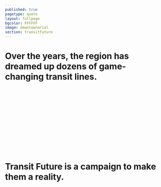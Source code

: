 ```yaml
---
published: true
pagetype: quote
layout: fullpage
bgcolor: FFFFFF
image: downtownarial
section: transitfuture
---
```


# Over the years, the region has dreamed up dozens of game-changing transit lines.
<br><br><br><br><br><br>
<br><br><br><br><br><br>
# Transit Future is a campaign to make them a reality.